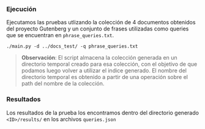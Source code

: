 ### Ejecución

Ejecutamos las pruebas utlizando la colección de 4 documentos obtenidos del proyecto Gutenberg y un conjunto de frases utilizadas como queries que se encuentran en `phrase_queries.txt`.

```
./main.py -d ../docs_test/ -q phrase_queries.txt
```

> **Observación**: El script almacena la colección generada en un directorio temporal creado para esa colección, con el objetivo de que podamos luego volver a utilizar el indice generado. El nombre del directorio temporal es obtenido a partir de una operación sobre el path del nombre de la colección.

### Resultados

Los resultados de la prueba los encontramos dentro del directorio generado `<ID>/results/` en los archivos `queries.json`